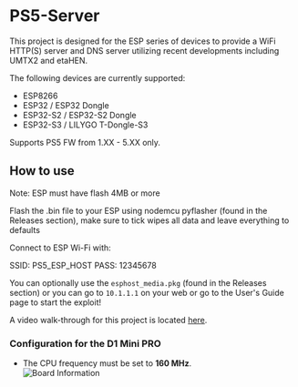 # PS5-Server
 
This project is designed for the ESP series of devices to provide a WiFi HTTP(S) server and DNS server utilizing recent developments including UMTX2 and etaHEN.  

The following devices are currently supported:

* ESP8266
* ESP32 / ESP32 Dongle
* ESP32-S2 / ESP32-S2 Dongle
* ESP32-S3 / LILYGO T-Dongle-S3

Supports PS5 FW from 1.XX - 5.XX only.

## How to use

Note: ESP must have flash 4MB or more

Flash the .bin file to your ESP using nodemcu pyflasher (found in the Releases section), make sure to tick wipes all data and leave everything to defaults

Connect to ESP Wi-Fi with:

SSID: PS5_ESP_HOST
PASS: 12345678

You can optionally use the `esphost_media.pkg` (found in the Releases section) or you can go to `10.1.1.1` on your web or go to the User's Guide page to start the exploit!

A video walk-through for this project is located [here](https://www.youtube.com/watch?v=DybJIrBMcSo).

### Configuration for the D1 Mini PRO
- The CPU frequency must be set to **160 MHz**.  
![Board Information](https://github.com/stooged/PS5-Server/blob/main/images/board-info.jpg)
